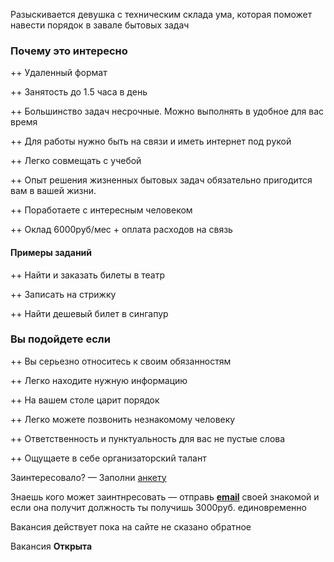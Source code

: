 
Разыскивается девушка  с техническим склада ума, которая поможет навести порядок в завале бытовых задач

### Почему это интересно

++ Удаленный формат

++ Занятость до 1.5 часа в день

++ Большинство задач несрочные. Можно выполнять в удобное для вас время

++ Для работы нужно быть на связи и иметь интернет под рукой 

++ Легко совмещать с учебой

++ Опыт решения жизненных бытовых задач обязательно пригодится вам в вашей жизни.

++ Поработаете с интересным человеком

++ Оклад 6000руб/мес + оплата расходов на связь

#### Примеры заданий 

++ Найти и заказать билеты в театр

++ Записать на стрижку

++ Найти дешевый билет в сингапур

### Вы подойдете если
++ Вы серьезно относитесь к своим обязанностям

++ Легко находите нужную информацию

++ На вашем столе царит порядок

++ Легко можете позвонить незнакомому человекy

++ Ответственность и пунктуальность для вас не пустые слова

++ Ощущаете в себе организаторский талант


Заинтересовало? &mdash; Заполни <a href="http://bit.ly/assistant-vacancy">анкету</a>

Знаешь кого может заинтнресовать &mdash; отправь **<a href="mailto:mail%40to_your_friend?bcc=varlamoved%40gmail.com&subject=%D0%92%D0%B0%D0%BA%D0%B0%D0%BD%D1%81%D0%B8%D1%8F%20%3A%20%D0%A3%D0%B4%D0%B0%D0%BB%D0%B5%D0%BD%D0%BD%D1%8B%D0%B9%20%D0%B0%D1%81%D1%81%D0%B8%D1%81%D1%82%D0%B5%D0%BD%D1%82&body=%20%20%20%D0%95%D0%B2%D0%B3%D0%B5%D0%BD%D0%B8%D0%B9%20%D0%92%D0%B0%D1%80%D0%BB%D0%B0%D0%BC%D0%BE%D0%B2%20%D0%B8%D1%89%D0%B5%D1%82%20%D0%B4%D0%B5%D0%B2%D1%83%D1%88%D0%BA%D1%83%20%D1%81%20%D1%82%D0%B5%D1%85%D0%BD%D0%B8%D1%87%D0%B5%D1%81%D0%BA%D0%B8%D0%BC%20%D1%81%D0%BA%D0%BB%D0%B0%D0%B4%D0%B0%20%D1%83%D0%BC%D0%B0%2C%20%D0%BD%D0%B0%20%D0%B4%D0%BE%D0%BB%D0%B6%D0%BD%D0%BE%D1%81%D1%82%D1%8C%20%D1%83%D0%B4%D0%B0%D0%BB%D0%B5%D0%BD%D0%BD%D0%BE%D0%B3%D0%BE%20%D0%BB%D0%B8%D1%87%D0%BD%D0%BE%D0%B3%D0%BE%20%D0%B0%D1%81%D1%81%D0%B8%D1%81%D1%82%D0%B5%D0%BD%D1%82%D0%B0%20%20%20%0D%0A%20%20%20%20%20%20%0D%0A%20%20%20%D0%9F%D0%BE%D0%B4%D1%80%D0%BE%D0%B1%D0%BD%D0%B5%D0%B5%20%D1%82%D1%83%D1%82%20%20%20%0D%0A%20%20%20https%3A%2F%2F99monkey.github.io%2Fassistant-vacancy%2F%20%20%20">email</a>** своей знакомой и если она получит должность ты получишь 3000руб. единовременно

Вакансия действует пока на сайте не сказано обратное

Вакансия **Открыта**
